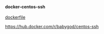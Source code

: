 #### docker-centos-ssh

[dockerfile](https://github.com/babyshen/docker-centos-ssh/blob/master/Dockerfile)

https://hub.docker.com/r/babygod/centos-ssh
